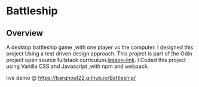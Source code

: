 # Battleship

## Overview

A desktop battleship game ,with one player vs the computer.
I designed this project Using a test driven design approach.
This project is part of the Odin project open source fullstack curriculum.[lesson-link](https://www.theodinproject.com/lessons/node-path-javascript-battleship).
I Coded this project using Vanilla CSS and Javascript ,with npm and webpack. 

live demo @ https://barghout22.github.io/Battleship/
